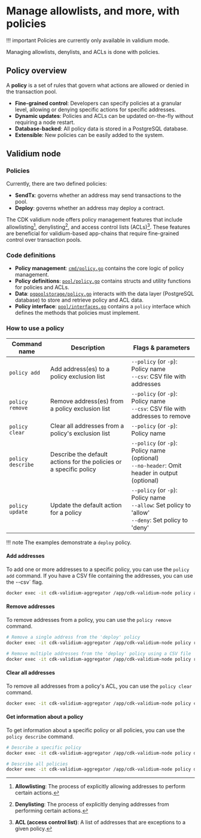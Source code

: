 <!--
---
comments: true
---
-->

# Manage allowlists, and more, with policies

!!! important
    Policies are currently only available in validium mode.

Managing allowlists, denylists, and ACLs is done with policies.

## Policy overview

A **policy** is a set of rules that govern what actions are allowed or denied in the transaction pool.

- **Fine-grained control**: Developers can specify policies at a granular level, allowing or denying specific actions for specific addresses.
- **Dynamic updates**: Policies and ACLs can be updated on-the-fly without requiring a node restart.
- **Database-backed**: All policy data is stored in a PostgreSQL database.
- **Extensible**: New policies can be easily added to the system.

## Validium node

### Policies

Currently, there are two defined policies:

- **SendTx**: governs whether an address may send transactions to the pool.
- **Deploy**: governs whether an address may deploy a contract.

The CDK validium node offers policy management features that include allowlisting[^1], denylisting[^2], and access control lists (ACLs)[^3]. These features are beneficial for validium-based app-chains that require fine-grained control over transaction pools.

### Code definitions

- **Policy management**: [`cmd/policy.go`](https://github.com/0xPolygon/cdk-validium-node/blob/5399f8859af9ffb0eb693bf395e1f09b53b154de/cmd/policy.go) contains the core logic of policy management.
- **Policy definitions**: [`pool/policy.go`](https://github.com/0xPolygon/cdk-validium-node/blob/5399f8859af9ffb0eb693bf395e1f09b53b154de/pool/policy.go) contains structs and utility functions for policies and ACLs.
- **Data**: [`pgpoolstorage/policy.go`](https://github.com/0xPolygon/cdk-validium-node/blob/5399f8859af9ffb0eb693bf395e1f09b53b154de/pool/policy.go) interacts with the data layer (PostgreSQL database) to store and retrieve policy and ACL data.
- **Policy interface**: [`pool/interfaces.go`](https://github.com/0xPolygon/cdk-validium-node/blob/5399f8859af9ffb0eb693bf395e1f09b53b154de/pool/interfaces.go#L42) contains a `policy` interface which defines the methods that policies must implement.

### How to use a policy

| Command name | Description                                           | Flags & parameters                                                                                      |
|--------------|-------------------------------------------------------|--------------------------------------------------------------------------------------------------------|
| `policy add` | Add address(es) to a policy exclusion list            | `--policy` (or `-p`): Policy name<br/>`--csv`: CSV file with addresses                                  |
| `policy remove` | Remove address(es) from a policy exclusion list     | `--policy` (or `-p`): Policy name<br/>`--csv`: CSV file with addresses to remove                        |
| `policy clear`  | Clear all addresses from a policy's exclusion list  | `--policy` (or `-p`): Policy name                                                                       |
| `policy describe` | Describe the default actions for the policies or a specific policy | `--policy` (or `-p`): Policy name (optional)<br/>`--no-header`: Omit header in output (optional)      |
| `policy update`  | Update the default action for a policy             | `--policy` (or `-p`): Policy name<br/>`--allow`: Set policy to 'allow'<br/>`--deny`: Set policy to 'deny' |

!!! note
    The examples demonstrate a `deploy` policy.

#### Add addresses

To add one or more addresses to a specific policy, you can use the `policy add` command. If you have a CSV file containing the addresses, you can use the --csv` flag.

```bash
docker exec -it cdk-validium-aggregator /app/cdk-validium-node policy add --policy deploy 0xAddress1
```

#### Remove addresses

To remove addresses from a policy, you can use the `policy remove` command.

```bash
# Remove a single address from the 'deploy' policy
docker exec -it cdk-validium-aggregator /app/cdk-validium-node policy remove --policy deploy 0xAddress1

# Remove multiple addresses from the 'deploy' policy using a CSV file
docker exec -it cdk-validium-aggregator /app/cdk-validium-node policy remove --policy deploy --csv addresses.csv
```

#### Clear all addresses

To remove all addresses from a policy's ACL, you can use the `policy clear` command.

```bash
docker exec -it cdk-validium-aggregator /app/cdk-validium-node policy clear --policy deploy
```

#### Get information about a policy

To get information about a specific policy or all policies, you can use the `policy describe` command.

```bash
# Describe a specific policy
docker exec -it cdk-validium-aggregator /app/cdk-validium-node policy describe --policy deploy

# Describe all policies
docker exec -it cdk-validium-aggregator /app/cdk-validium-node policy describe
```

[^1]: **Allowlisting**: The process of explicitly allowing addresses to perform certain actions.
[^2]: **Denylisting**: The process of explicitly denying addresses from performing certain actions.
[^3]: **ACL (access control list)**: A list of addresses that are exceptions to a given policy.
